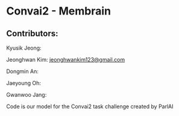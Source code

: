 # Convai2 - Membrain

## Contributors: 

Kyusik Jeong:

Jeonghwan Kim: jeonghwankim123@gmail.com

Dongmin An:

Jaeyoung Oh:

Gwanwoo Jang:




Code is our model for the Convai2 task challenge created by ParlAI
